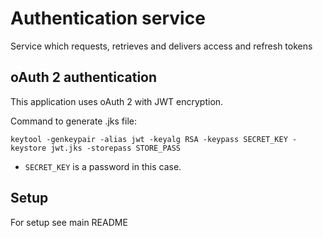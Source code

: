 # Authentication service
Service which requests, retrieves and delivers access and refresh tokens

## oAuth 2 authentication
This application uses oAuth 2 with JWT encryption.

Command to generate .jks file:
```text
keytool -genkeypair -alias jwt -keyalg RSA -keypass SECRET_KEY -keystore jwt.jks -storepass STORE_PASS
```

* `SECRET_KEY` is a password in this case.

## Setup
For setup see main README